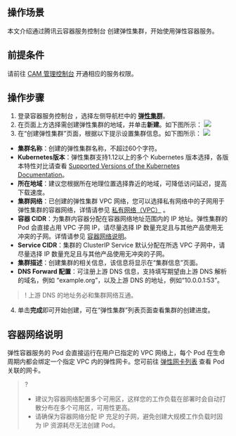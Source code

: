 ## 操作场景
本文介绍通过腾讯云容器服务控制台 创建弹性集群，开始使用弹性容器服务。



## 前提条件
请前往 [CAM 管理控制台](https://console.cloud.tencent.com/cam/overview) 开通相应的服务权限。

## 操作步骤
1. 登录容器服务控制台 ，选择左侧导航栏中的 **[弹性集群](https://console.cloud.tencent.com/tke2/ecluster)**。
2. 在页面上方选择需创建弹性集群的地域，并单击**新建**。如下图所示：
![](https://main.qcloudimg.com/raw/b87df2b1d8b2ba95de0b91d859d17f41.png)
3. 在“创建弹性集群”页面，根据以下提示设置集群信息。如下图所示：
![](https://main.qcloudimg.com/raw/39a7a3b664d3d85f098872296d667cdf.png)
 -  **集群名称**：创建的弹性集群名称，不超过60个字符。
 -  **Kubernetes版本**：弹性集群支持1.12以上的多个 Kubernetes 版本选择，各版本特性对比请查看 [Supported Versions of the Kubernetes Documentation](https://kubernetes.io/docs/home/supported-doc-versions/)。
 - **所在地域**：建议您根据所在地理位置选择靠近的地域，可降低访问延迟，提高下载速度。
 - **集群网络**：已创建的弹性集群 VPC 网络，您可以选择私有网络中的子网用于弹性集群的容器网络，详情请参见 [私有网络（VPC）](https://cloud.tencent.com/document/product/215/20046) 。
 - **容器 CIDR**：为集群内容器分配在容器网络地址范围内的 IP 地址。弹性集群的 Pod 会直接占用 VPC 子网 IP，请尽量选择 IP 数量充足且与其他产品使用无冲突的子网。详情请参见 [容器网络说明](#ContainerNetwork)。
 - **Service CIDR**：集群的 ClusterIP Service 默认分配在所选 VPC 子网中，请尽量选择 IP 数量充足且与其他产品使用无冲突的子网。
 - **集群描述**：创建集群的相关信息，该信息将显示在“集群信息”页面。
 - **DNS Forward 配置**：可注册上游 DNS 信息，支持填写期望由上游 DNS 解析的域名，例如 “example.org”，以及上游 DNS 的地址，例如“10.0.0.1:53”。
 >! 上游 DNS 的地址务必和集群网络互通。
4. 单击**完成**即可开始创建，可在“弹性集群”列表页面查看集群的创建进度。


## 容器网络说明[](id:ContainerNetwork)
弹性容器服务的 Pod 会直接运行在用户已指定的 VPC 网络上，每个 Pod 在生命周期内都会绑定一个指定 VPC 内的弹性网卡。您可前往 [弹性网卡列表](https://console.cloud.tencent.com/vpc/eni) 查看 Pod 关联的网卡。

>?
>- 建议为容器网络配置多个可用区，这样您的工作负载在部署时会自动打散分布在多个可用区，可用性更高。
>- 请确保为容器网络分配 IP 充足的子网，避免创建大规模工作负载时因为 IP 资源耗尽无法创建 Pod。
